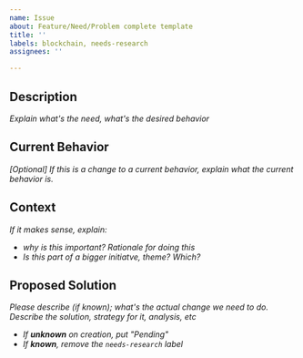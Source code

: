 ```yaml
---
name: Issue
about: Feature/Need/Problem complete template
title: ''
labels: blockchain, needs-research
assignees: ''

---
```


## Description

_Explain what's the need, what's the desired behavior_

## Current Behavior

_[Optional] If this is a change to a current behavior, explain what the current behavior is._

## Context

_If it makes sense, explain:_
 * _why is this important? Rationale for doing this_
 * _Is this part of a bigger initiatve, theme? Which?_

## Proposed Solution

_Please describe (if known); what's the actual change we need to do. Describe the solution, strategy for it, analysis, etc_

 * _If **unknown** on creation, put "Pending"_
 * _If **known**, remove the `needs-research` label_
